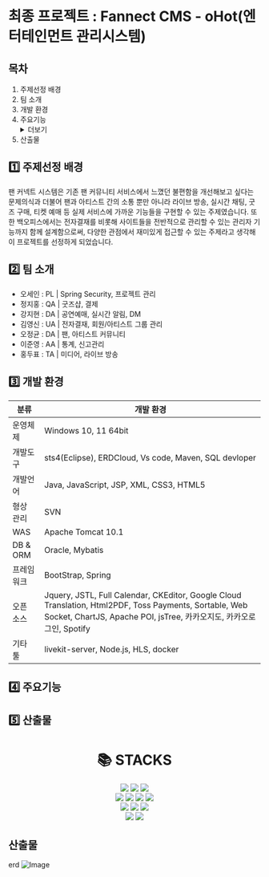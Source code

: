 # 최종 프로젝트 : Fannect CMS - oHot(엔터테인먼트 관리시스템)
## 목차
1. 주제선정 배경
2. 팀 소개
3. 개발 환경
4. 주요기능
   <details>
   <summary>더보기</summary>
     1. 접속
      1-1. 로그인
      1-2. 메인 페이지
     2.
   </details>
6. 산출물

## :one: 주제선정 배경
팬 커넥트 시스템은 기존 팬 커뮤니티 서비스에서 느꼈던 불편함을 개선해보고 싶다는 문제의식과 더불어
팬과 아티스트 간의 소통 뿐만 아니라 라이브 방송, 실시간 채팅, 굿즈 구매, 티켓 예매 등 실제 서비스에 가까운 기능들을 구현할 수 있는 주제였습니다.
또한 백오피스에서는 전자결재를 비롯해 사이트들을 전반적으로 관리할 수 있는 관리자 기능까지 함께 설계함으로써, 다양한 관점에서 재미있게 접근할 수 있는 주제라고 생각해 이 프로젝트를 선정하게 되었습니다.

## :two: 팀 소개
* 오세인 : PL | Spring Security, 프로젝트 관리
* 정지홍 : QA | 굿즈샵, 결제
* 강지현 : DA | 공연예매, 실시간 알림, DM
* 김영신 : UA | 전자결재, 회원/아티스트 그룹 관리
* 오정균 : DA | 팬, 아티스트 커뮤니티
* 이준영 : AA | 통계, 신고관리
* 홍두표 : TA | 미디어, 라이브 방송

## :three: 개발 환경
| 분류 | 개발 환경 |  
| ---------------------- | -------------------|
| 운영체제 | Windows 10, 11 64bit |
| 개발도구 | sts4(Eclipse), ERDCloud, Vs code, Maven, SQL devloper |
| 개발언어 | Java, JavaScript, JSP, XML, CSS3, HTML5 | 
| 형상 관리 | SVN |
| WAS | Apache Tomcat 10.1 |
| DB & ORM | Oracle, Mybatis | 
| 프레임 워크 | BootStrap, Spring |
| 오픈 소스 | Jquery, JSTL, Full Calendar, CKEditor, Google Cloud Translation, Html2PDF, Toss Payments, Sortable, Web Socket, ChartJS, Apache POI, jsTree, 카카오지도, 카카오로그인, Spotify |
| 기타 툴 | livekit-server, Node.js, HLS, docker |
## :four: 주요기능


## :five: 산출물

<div align=center><h1>📚 STACKS</h1></div>

<div align=center> 
  <img src="https://img.shields.io/badge/java-007396?style=for-the-badge&logo=java&logoColor=white"> 
  <img src="https://img.shields.io/badge/html5-E34F26?style=for-the-badge&logo=html5&logoColor=white"> 
  <img src="https://img.shields.io/badge/css-1572B6?style=for-the-badge&logo=css3&logoColor=white"> 
  <br>
  <img src="https://img.shields.io/badge/javascript-F7DF1E?style=for-the-badge&logo=javascript&logoColor=black"> 
  <img src="https://img.shields.io/badge/jquery-0769AD?style=for-the-badge&logo=jquery&logoColor=white">
  <img src="https://img.shields.io/badge/oracle-F80000?style=for-the-badge&logo=oracle&logoColor=white"> 
  <img src="https://img.shields.io/badge/mysql-4479A1?style=for-the-badge&logo=mysql&logoColor=white"> 
  <br>
  
  <img src="https://img.shields.io/badge/springboot-6DB33F?style=for-the-badge&logo=springboot&logoColor=white">
  <img src="https://img.shields.io/badge/bootstrap-7952B3?style=for-the-badge&logo=bootstrap&logoColor=white">
  <img src="https://img.shields.io/badge/apache tomcat-F8DC75?style=for-the-badge&logo=apachetomcat&logoColor=white">
  <br>
  <img src="https://img.shields.io/badge/github-181717?style=for-the-badge&logo=github&logoColor=white">
  <img src="https://img.shields.io/badge/fontawesome-339AF0?style=for-the-badge&logo=fontawesome&logoColor=white">
</div>

## 산출물
erd
![Image](https://github.com/user-attachments/assets/dcbf56a0-001f-4f05-8c4a-6fa966d921cb)

